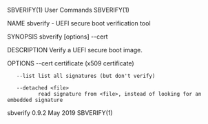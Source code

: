 SBVERIFY(1)                                  User Commands                                 SBVERIFY(1)

NAME
       sbverify - UEFI secure boot verification tool

SYNOPSIS
       sbverify [options] --cert <certfile> <efi-boot-image>

DESCRIPTION
       Verify a UEFI secure boot image.

OPTIONS
       --cert <certfile>
              certificate (x509 certificate)

       --list list all signatures (but don't verify)

       --detached <file>
              read signature from <file>, instead of looking for an embedded signature

sbverify 0.9.2                                 May 2019                                    SBVERIFY(1)
